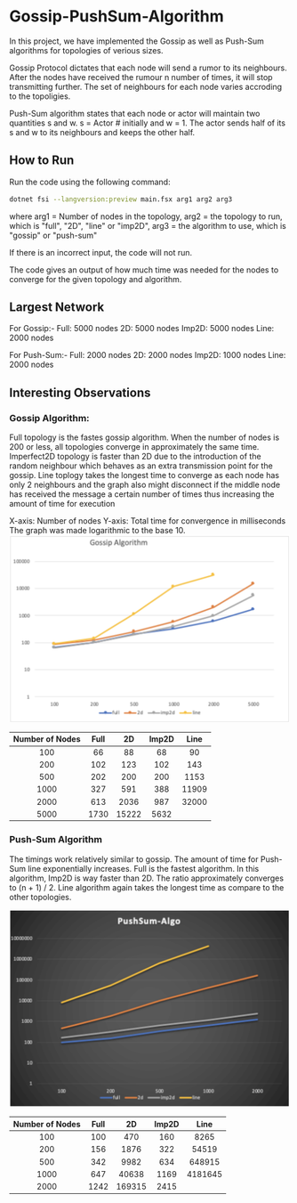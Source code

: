 # Gossip-PushSum-Algorithm

In this project, we have implemented the Gossip as well as Push-Sum algorithms for topologies of verious sizes.

Gossip Protocol dictates that each node will send a rumor to its neighbours. After the nodes have received the rumour n number of times, it will stop transmitting further. The set of neighbours for each node varies accroding to the topoligies.

Push-Sum algorithm states that each node or actor will maintain two quantities s and w. s = Actor # initially and w = 1. The actor sends half of its s and w to its neighbours and keeps the other half.

## How to Run

Run the code using the following command:
```bash
dotnet fsi --langversion:preview main.fsx arg1 arg2 arg3
```
where arg1 = Number of nodes in the topology, arg2 = the topology to run, which is "full", "2D", "line" or "imp2D", arg3 = the algorithm to use, which is "gossip" or "push-sum"

If there is an incorrect input, the code will not run.

The code gives an output of how much time was needed for the nodes to converge for the given topology and algorithm.

## Largest Network

For Gossip:- 
  Full: 5000 nodes
  2D: 5000 nodes
  Imp2D: 5000 nodes
  Line: 2000 nodes

For Push-Sum:- 
  Full: 2000 nodes
  2D: 2000 nodes
  Imp2D: 1000 nodes
  Line: 2000 nodes

## Interesting Observations

### Gossip Algorithm:

Full topology is the fastes gossip algorithm.
When the number of nodes is 200 or less, all topologies converge in approximately the same time.
Imperfect2D topology is faster than 2D due to the introduction of the random neighbour which behaves as an extra transmission point for the gossip.
Line toplogy takes the longest time to converge as each node has only 2 neighbours and the graph also might disconnect if the middle node has received the message a certain number of times thus increasing the amount of time for execution

X-axis: Number of nodes
Y-axis: Total time for convergence in milliseconds
The graph was made logarithmic to the base 10.
![](./gossip_graph.png)

| Number of Nodes | Full | 2D | Imp2D | Line |
| :---: | :---: | :---: | :---: | :---: |
| 100 | 66 | 88 | 68 | 90 |
| 200 | 102 | 123 | 102 | 143 |
| 500 | 202 | 200 | 200 | 1153 |
| 1000 | 327 | 591 | 388 | 11909 |
| 2000 | 613 | 2036 | 987 | 32000 |
| 5000 | 1730 | 15222 | 5632 |  |

### Push-Sum Algorithm

The timings work relatively similar to gossip.
The amount of time for Push-Sum line exponentially increases.
Full is the fastest algorithm.
In this algorithm, Imp2D is way faster than 2D.
The ratio approximately converges to (n + 1) / 2.
Line algorithm again takes the longest time as compare to the other topologies.

![](./pushsum_graph.png)

| Number of Nodes | Full | 2D | Imp2D | Line |
| :---: | :---: | :---: | :---: | :---: |
| 100 | 100 | 470 | 160 | 8265 |
| 200 | 156 | 1876 | 322 | 54519 |
| 500 | 342 | 9982 | 634 | 648915 |
| 1000 | 647 | 40638 | 1169 | 4181645 |
| 2000 | 1242 | 169315 | 2415 |  |
